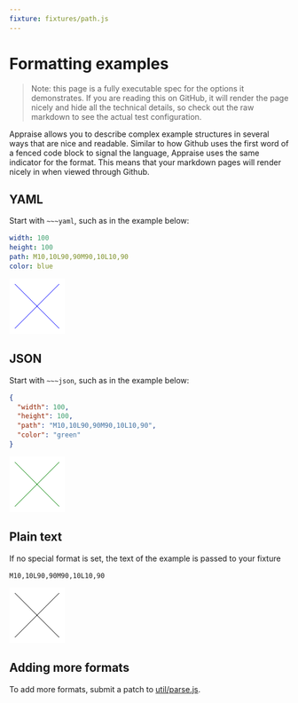```yaml
---
fixture: fixtures/path.js
---
```


# Formatting examples

> Note: this page is a fully executable spec for the options it demonstrates. If you are reading this on GitHub, it will render the page nicely and hide all the technical details, so check out the raw markdown to see the actual test configuration.

Appraise allows you to describe complex example structures in several ways that are nice and readable. Similar to how Github uses the first word of a fenced code block to signal the language, Appraise uses the same indicator for the format. This means that your markdown pages will render nicely in when viewed through Github.

## YAML

Start with `~~~yaml`, such as in the example below:

~~~yaml example="path with yaml"
width: 100
height: 100
path: M10,10L90,90M90,10L10,90
color: blue 
~~~

![path with yaml](images/pathwithyaml-8d71a312-be76-44fb-b5d9-d13306ab972a.png)

## JSON

Start with `~~~json`, such as in the example below:

~~~json example="path with json"
{
  "width": 100,
  "height": 100,
  "path": "M10,10L90,90M90,10L10,90",
  "color": "green"
}
~~~

![path with json](images/pathwithjson-41c7b662-8793-4f15-ac3e-6a33a81ca260.png)

## Plain text

If no special format is set, the text of the example is passed to your fixture

~~~ example="path with text"
M10,10L90,90M90,10L10,90
~~~

![path with text](images/pathwithtext-08c7bd02-a6ab-4b6e-91d5-7aafaae17cf5.png)

## Adding more formats

To add more formats, submit a patch to [util/parse.js](../src/util/parse.js).






